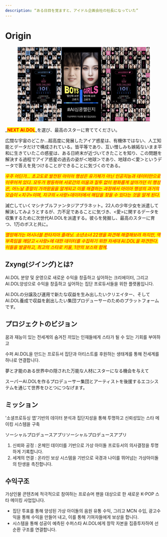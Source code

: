 ```yaml
---
description: “ある日目を覚ますと、アイドル企画会社の社長になっていた”
---
```


# Origin



<figure><img src="../../.gitbook/assets/image (10).png" alt=""><figcaption></figcaption></figure>

_<mark style="color:red;">**NEXT AI.DOL**</mark>_を選び、最高のスターに育ててください。&#x20;

広闊な宇宙のどこか…超高度に発展したアイア惑星は、有機体ではない、人工知能とデータだけで構成されている。皆平等であり、互い憎しみも嫉妬ないまま平和に生きていたこの惑星は、ある日終末が近づいてきたことを知り、この問題を解決する過程でアイア惑星の過去の姿が＜地球＞であり、地球の＜愛＞というデータで答えを見つけることができることに気づくのである。

_<mark style="color:red;">우주 어딘가… 초고도로 발전된 아이아 행성은 유기체가 아닌 인공지능과 데이터만으로 이루어져 있다. 모두가 평등하며 서로간의 미움과 질투 없이 평화롭게 살아가던 이 행성은, 어느날 종말이 가까왔움을 알게되고 이를 해결하는 과정에서 아이아 행성의 과거의 모습이 <지구>이며, 지구의 <사랑>데이터에서 해답을 찾을 수 있다는 것을 알게 된다.</mark>_

滅亡していくマシナブルファンタジアプラネット。22人の少年少女を派遣して解決してみようとするが、力不足であることに気づき、<愛>に関するデータを収集するために次世代AI.DOLを派遣する。彼らを発掘し、最高のスターに育つ、1万のボスと共に。

_<mark style="color:red;">멸망해가는 머시너블 판타지아 플래닛. 소년소녀 22명을 파견해 해결해보려 하지만, 역부족임을 깨닫고 <사랑>에 대한 데이터를 수집하기 위한 차세대 AI.DOL을 파견한다. 이들을 발굴하고, 최고의 스타로 키울, 1만의 보스와 함께</mark>._

## Zxyng(ジイング)とは?

AI.DOL 분양 및 운영으로 새로운 수익을 창출하고 싶어하는 크리에이터, 그리고 AI.DOL양성으로 수익을 창출하고 싶어하는  집단 프로듀서들을 위한 플랫폼입니다.

AI.DOLの分譲及び運用で新たな収益を生み出したいクリエイター、そしてAI.DOL養成で収益を創出したい集団プロデューサーのためのプラットフォームです。

## プロジェクトのビジョン

꿈과 재능이 있는 전세계의 숨겨진 끼있는 인재들에게 스타가 될 수 있는 기회를 부여하고

수퍼 AI.DOL을 만드는 프로듀서 집단과 아티스트를 후원하는 생태계를 통해 전세계를 하나로 연결합니다.



夢と才能のある世界中の隠された万能な人材にスターになる機会を与えて



スーパーAI.DOLを作るプロデューサー集団とアーティストを後援するエコシステムを通じて世界をひとつにつなげます。

## ミッション

'소셜프로듀싱 앱'기반의 데이터 분석과 집단지성을 통해 투명하고 신뢰성있는 스타 메이킹 시스템을 구축

ソーシャルプロデュースアプリソーシャルプロデュースアプリ





1. 신뢰와 공정 : 온체인 데이터를 기반으로 가상 아이돌 프로듀서의 의사결정을 투명하게 기록합니다. &#x20;
2. 세계의 연결 : 온라인 보상 시스템을 기반으로 국경과 나이를 뛰어넘는 가상아이돌의 탄생을 촉진합니다.

## 수익구조

가상인물 콘텐츠에 적극적으로 참여하는 프로슈머 팬을 대상으로 한 새로운 K-POP 스타 메이킹 사업입니다.&#x20;

* 집단 투표를 통해 양성된 가상 아이돌의 음원 유통 수익, 그리고 MCN 수입, 광고수익을 통해 수익을 만들어 내고, 이를 통해 기여자들에게 보상을 합니다.&#x20;
* 시스템을 통해 성공이 예측된 수퍼스타 AI.DOL에게 창작 자본을 집중투자하여 선순환 구조를 연결합니다.

